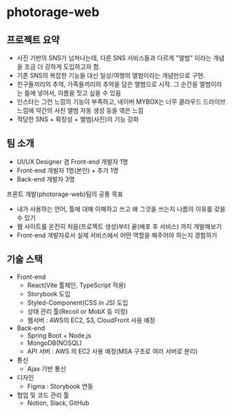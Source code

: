 # photorage-web

## 프로젝트 요약

- 사진 기반의 SNS가 넘쳐나는데, 다른 SNS 서비스들과 다르게 "앨범" 이라는 개념을 조금 더 강하게 도입하고자 함.
- 기존 SNS의 복잡한 기능들 대신 일상/여행의 앨범이라는 개념만으로 구현.
- 친구들끼리의 추억, 가족들끼리의 추억을 담은 앨범으로 시작. 그 순간을 앨범이라는 틀에 넣어서, 이름을 짓고 싶을 수 있음
- 인스타는 그런 느낌의 기능이 부족하고, 네이버 MYBOX는 너무 클라우드 드라이브 느낌에 약간의 사진 앨범 자동 생성 등을 엮은 느낌
- 적당한 SNS + 확장성 + 앨범(사진)의 기능 강화


## 팀 소개
- UI/UX Designer 겸 Front-end 개발자 1명
- Front-end 개발자 1명(본인) + 추가 1명
- Back-end 개발자 3명

프론트 개발(photorage-web)팀의 공통 목표
- 내가 사용하는 언어, 툴에 대해 이해하고 쓰고 왜 그것을 쓰는지 나름의 이유를 갖을 수 있기
- 웹 사이트를 온전히 처음(프로젝트 생성)부터 끝(배포 후 서비스) 까지 개발해보기
- Front-end 개발자로서 실제 서비스에서 어떤 역할을 해주어야 하는지 경험하기


## 기술 스택
- Front-end
   - React(Vite 툴체인, TypeScript 적용)
   - Storybook 도입 
   - Styled-Component(CSS in JS) 도입
   - 상태 관리 툴(Recoil or MobX 등 미정)
   - 웹서버 : AWS의 EC2, S3, CloudFront 사용 예정
- Back-end
    - Spring Boot + Node.js
    - MongoDB(NOSQL)
    - API 서버 : AWS 의 EC2 사용 예정(MSA 구조로 여러 서버로 분리)   
- 통신
    - Ajax 기반 통신
- 디자인
    - Figma : Storybook 연동
- 협업 및 코드 관리 툴
    - Notion, Slack, GitHub
